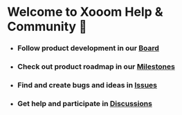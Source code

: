 # Welcome to Xooom Help & Community 👋

- ### Follow product development in our [Board](https://github.com/orgs/xooom-dev/projects/1/views/1)
- ### Check out product roadmap in our [Milestones](https://github.com/orgs/xooom-dev/projects/1/views/6)
- ### Find and create bugs and ideas in [Issues](https://github.com/xooom-dev/roadmap/issues)
- ### Get help and participate in [Discussions](https://github.com/orgs/xooom-dev/discussions)
